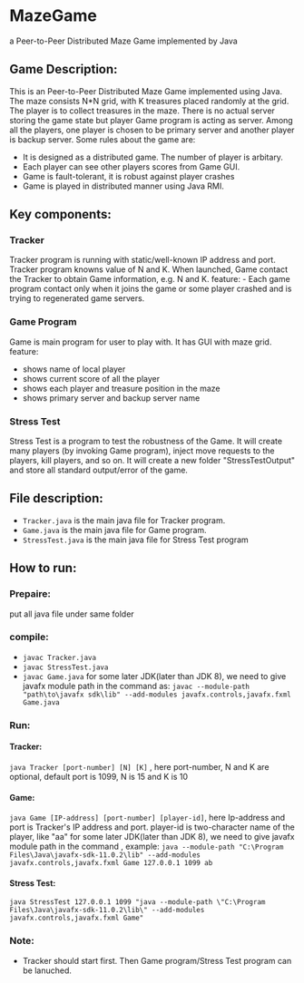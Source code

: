 # MazeGame
a Peer-to-Peer Distributed Maze Game implemented by Java

## Game Description:
This is an Peer-to-Peer Distributed Maze Game implemented using Java. The maze consists N*N grid, with K treasures placed randomly at the grid. The player is to collect treasures in the maze. There is no actual server storing the game state but player Game program is acting as server. Among all the players, one player is chosen to be primary server and another player is backup server.
Some rules about the game are:
- It is designed as a distributed game. The number of player is arbitary.
- Each player can see other players scores from Game GUI.
- Game is fault-tolerant, it is robust against player crashes
- Game is played in distributed manner using Java RMI.

## Key components:
### Tracker
Tracker program is running with static/well-known IP address and port. Tracker program knowns value of N and K. When launched, Game contact the Tracker to obtain Game information, e.g. N and K.
feature:
	- Each game program contact only when it joins the game or some player crashed and is trying to regenerated game servers.
		
### Game Program
Game is main program for user to play with. It has GUI with maze grid.
feature:
- shows name of local player
- shows current score of all the player
- shows each player and treasure position in the maze
- shows primary server and backup server name

### Stress Test
Stress Test is a program to test the robustness of the Game. It will create many players (by invoking Game program), inject move requests to the players, kill players, and so on. It will create a new folder "StressTestOutput" and store all standard output/error of the game.
	

## File description:
- `Tracker.java` is the main java file for Tracker program.
- `Game.java` is the main java file for Game program.
- `StressTest.java` is the main java file for Stress Test program


## How to run:
### Prepaire:
put all java file under same folder

### compile:
- `javac Tracker.java`
- `javac StressTest.java`
- `javac Game.java`
for some later JDK(later than JDK 8), we need to give javafx module path in the command as:
	`javac --module-path "path\to\javafx sdk\lib" --add-modules javafx.controls,javafx.fxml Game.java`
	
### Run:
#### Tracker:
`java Tracker [port-number] [N] [K]` , here port-number, N and K are optional, default port is 1099, N is 15 and K is 10
#### Game:
`java Game [IP-address] [port-number] [player-id]`, here Ip-address and port is Tracker's IP address and port. player-id is two-character name of the player, like "aa"
for some later JDK(later than JDK 8), we need to give javafx module path in the command , example:
	`java --module-path "C:\Program Files\Java\javafx-sdk-11.0.2\lib" --add-modules javafx.controls,javafx.fxml Game 127.0.0.1 1099 ab`
#### Stress Test:
`java StressTest 127.0.0.1 1099 "java --module-path \"C:\Program Files\Java\javafx-sdk-11.0.2\lib\" --add-modules javafx.controls,javafx.fxml Game"`
	
### Note: 
- Tracker should start first. Then Game program/Stress Test program can be lanuched.
